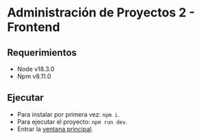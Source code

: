 # Administración de Proyectos 2 - Frontend

## Requerimientos

- Node v18.3.0
- Npm v8.11.0

## Ejecutar

- Para instalar por primera vez: `npm i`.
- Para ejecutar el proyecto: `npm run dev`.
- Entrar la [ventana principal](http://localhost:5173/).
